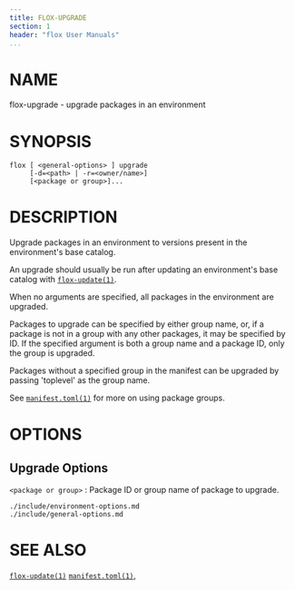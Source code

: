 ```yaml
---
title: FLOX-UPGRADE
section: 1
header: "flox User Manuals"
...
```



# NAME

flox-upgrade - upgrade packages in an environment

# SYNOPSIS

```
flox [ <general-options> ] upgrade
     [-d=<path> | -r=<owner/name>]
     [<package or group>]...
```

# DESCRIPTION

Upgrade packages in an environment to versions present in the environment's base
catalog.

An upgrade should usually be run after updating an environment's base catalog with
[`flox-update(1)`](./flox-update.md).

When no arguments are specified, all packages in the environment are upgraded.

Packages to upgrade can be specified by either group name,
or, if a package is not in a group with any other packages, it may be specified
by ID.
If the specified argument is both a group name and a package ID, only the group
is upgraded.

Packages without a specified group in the manifest can be upgraded by passing
'toplevel' as the group name.

See [`manifest.toml(1)`](./manifest.toml.md) for more on using package groups.

# OPTIONS

## Upgrade Options

`<package or group>`
:   Package ID or group name of package to upgrade.

```{.include}
./include/environment-options.md
./include/general-options.md
```

# SEE ALSO

[`flox-update(1)`](./flox-update.md)
[`manifest.toml(1)`](./manifest.toml.md),
